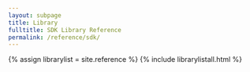 ```yaml
---
layout: subpage
title: Library
fulltitle: SDK Library Reference
permalink: /reference/sdk/
---
```


{% assign librarylist = site.reference %}
{% include librarylistall.html %}
